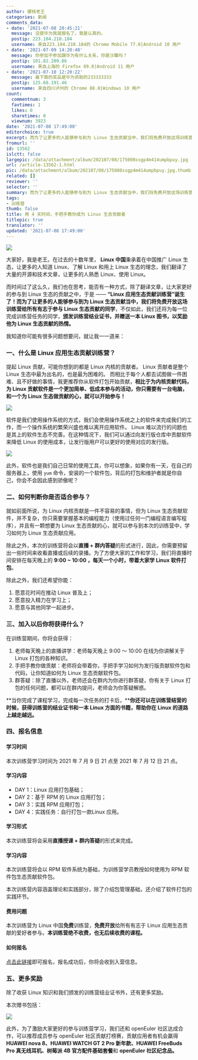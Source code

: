```yaml
---
author: 硬核老王
categories: 新闻
comments_data:
- date: '2021-07-08 20:45:21'
  message: 没提华为我就报名了。我是认真的。
  postip: 223.104.210.184
  username: 来自223.104.210.184的 Chrome Mobile 77.0|Android 10 用户
- date: '2021-07-09 14:20:40'
  message: 你参加不参加跟华为有什么关系，你是沙雕吗？
  postip: 101.82.209.86
  username: 来自上海的 Firefox 89.0|Android 11 用户
- date: '2021-07-10 12:20:22'
  message: 最下面的奖品是华为资助的233333333
  postip: 125.68.191.46
  username: 来自四川泸州的 Chrome 88.0|Windows 10 用户
count:
  commentnum: 3
  favtimes: 1
  likes: 0
  sharetimes: 0
  viewnum: 3923
date: '2021-07-08 17:49:00'
editorchoice: true
excerpt: 而为了让更多的人能够参与到为 Linux 生态贡献当中，我们将免费开放这场训练营给所有有志于参与 Linux 生态贡献的同学
fromurl: ''
id: 13562
islctt: false
largepic: /data/attachment/album/202107/08/175008ssgp4m414umpbpuy.jpg
url: /article-13562-1.html
pic: /data/attachment/album/202107/08/175008ssgp4m414umpbpuy.jpg.thumb.jpg
related: []
reviewer: ''
selector: ''
summary: 而为了让更多的人能够参与到为 Linux 生态贡献当中，我们将免费开放这场训练营给所有有志于参与 Linux 生态贡献的同学
tags:
- 训练营
thumb: false
title: 用 4 天时间，手把手教你成为 Linux 生态贡献者
titlepic: true
translator: ''
updated: '2021-07-08 17:49:00'
---
```


![](/data/attachment/album/202107/08/175008ssgp4m414umpbpuy.jpg)


大家好，我是老王。在过去的十数年里， **Linux 中国**秉承着在中国推广 Linux 生态，让更多的人知道 Linux、了解 Linux 和用上 Linux 生态的理念，我们翻译了大量的开源和技术文章，让更多的人熟悉 Linux、使用 Linux。


而时间过了这么久，我们也在思考，能否有一种方式，除了翻译文章，让大家更好的参与到 Linux 生态的贡献之中，于是 —— **“Linux 应用生态贡献训练营”**诞生了！而为了让更多的人能够参与到为 Linux 生态贡献当中，我们将**免费开放这场训练营给所有有志于参与 Linux 生态贡献的同学**，不仅如此，我们还将为每一位完成训练营任务的同学，**颁发训练营结业证书，并赠送一本 Linux 图书，以奖励他为 Linux 生态贡献的热情。** 


我知道你可能有很多问题想要问，就让我一一道来：


### 一、什么是 Linux 应用生态贡献训练营？


提起 Linux 贡献，可能你想到的都是 Linux 内核的贡献者。 Linux 贡献者是整个 Linux 生态中最为出名的，也是最为困难的。 而相比于每个人都去试图做一件困难、且不好做的事情，我更推荐你从软件打包开始贡献，**相比于为内核贡献代码，为 Linux 贡献软件是一个更加简单、低成本参与的活动，你只需要有一台电脑，和一个为 Linux 生态做贡献的心，就可以开始参与！** 


![](/data/attachment/album/202107/08/171135kqlw3ddrwrk5l1r8.png)


软件是我们使用操作系统的方式，我们会使用操作系统之上的软件来完成我们的工作，而一个操作系统的繁荣兴盛也难以离开应用软件。 Linux 难以流行的问题也是其上的软件生态不完善。在这种情况下，我们可以通过向发行版仓库中贡献软件来降低 Linux 的使用成本，让发行版用户可以更好的使用对应的发行版。


![](/data/attachment/album/202107/08/171304azakkkpskowkkz8s.jpg)


此外，软件也是我们自己日常的使用工具，你可以想象，如果你有一天，在自己的服务器上，使用 `yum` 命令，安装的一个软件包，背后的打包和维护者就是你自己，你会不会因此感到骄傲呢？


### 二、如何判断你是否适合参与？


就如前面所说，为 Linux 内核贡献是一件不容易的事情，但为 Linux 生态贡献软件，并不复杂，你只需要掌握基本的编程能力（使用过任何一门编程语言编写程序），并且有一颗想要为 Linux 生态贡献的心，就可以参与到本次的训练营中，学习如何为 Linux 生态贡献应用。


除此之外，本次的训练营将会以**直播 + 群内答疑**的形式进行，因此，你需要预留出一些时间来收看直播或后续的录播。为了方便大家的工作和学习，我们将直播时间安排在每天晚上的 **9:00 ~ 10:00 ，每天一个小时，带着大家学 Linux 软件打包**。


除此之外，我们还希望你能： 


1. 愿意花时间在推动 Linux 普及上；
2. 愿意投入精力在学习上；
3. 愿意与其他同学一起进步。


### 三、加入以后你将获得什么？


在训练营期间，你将会获得：


1. 老师每天晚上的直播讲学：老师每天晚上 9:00 ～ 10:00 在线为你讲解关于 Linux 打包的各种知识。
2. 手把手教你做贡献：老师将会带着你，手把手学习如何为发行版贡献软件包和代码，让你知道如何为 Linux 生态贡献软件包。
3. 群答疑：除了直播以外，老师还会在群内为你进行群答疑，你有关于 Linux 打包的任何问题，都可以在群内提问，老师会为你答疑解惑。


**当你完成了课程学习，完成每一次任务的打卡后，****你还可以在训练营结营的时候，获得训练营的结业证书和一本 Linux 方面的书籍，帮助你在 Linux 的道路上越走越远。**


### 四、报名信息


#### 学习时间


本次训练营学习时间为 2021 年 7 月 9 日 21 点至 2021 年 7 月 12 日 21 点。


#### 学习内容


* DAY 1：Linux 应用打包基础；
* DAY 2：基于 RPM 的 Linux 应用打包；
* DAY 3：实践 RPM 应用打包；
* DAY 4：实践任务：自行打包一款Linux 应用。


#### 学习形式


本次训练营将会采用**直播授课 + 群内答疑**的形式来完成。


#### 学习内容


本次训练营将会以 RPM 软件系统为基础，为训练营学员教授如何使用为 RPM 软件包生态贡献软件包。


本次训练营内容涵盖理论和实践部分，除了介绍包管理基础，还介绍了软件打包的实践环节。


#### 费用问题


本次训练营为 Linux 中国**免费**训练营，**免费开放**给所有有志于 Linux 应用生态贡献的爱好者参与。**本训练营绝不收费，也无后续收费的课程。**


#### 如何报名


[点击此链接](https://jinshuju.net/f/WJKMrS)即可报名，报名成功后，你将会收到入营信息。


### 五、更多奖励


除了收获 Linux 知识和我们颁发的训练营结业证书外，还有更多奖励。


本次赠书包括：


![](/data/attachment/album/202107/08/173812mee9q0qj509100bi.jpg)


此外，为了激励大家更好的参与训练营学习，我们还和 openEuler 社区达成合作，可以推荐成员参与 openEuler 社区贡献打榜赛，贡献应用者有机会赢得 **HUAWEI nova 8、HUAWEI WATCH GT 2 Pro 新年款、HUAWEI FreeBuds Pro 真无线耳机、树莓派 4B 官方配件基础套餐**和 **openEuler 社区纪念品。**